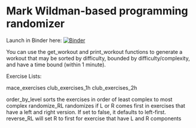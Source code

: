 # Mark Wildman-based programming randomizer

Launch in Binder here:
[![Binder](https://mybinder.org/badge_logo.svg)](https://mybinder.org/v2/gh/brugaltheelder/wildmanprogramming/main)

You can use the get_workout and print_workout functions to generate a workout that
may be sorted by difficulty, bounded by difficulty/complexity, and have a time bound (within 1 minute).

Exercise Lists:

mace_exercises
club_exercises_1h
club_exercises_2h

order_by_level sorts the exercises in order of least complex to most complex
randomize_RL randomizes if L or R comes first in exercises that have a left and right version. If set to false, it defaults to left-first.
reverse_RL will set R to first for exercise that have L and R components

